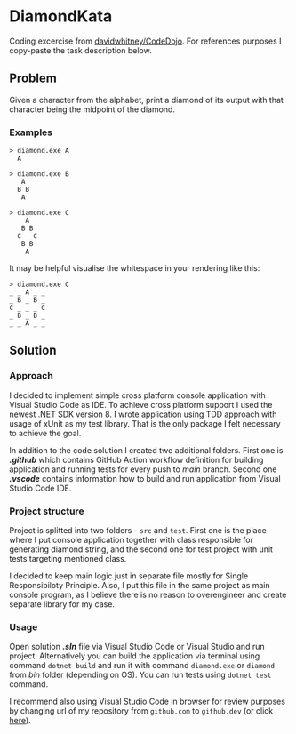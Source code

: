 # DiamondKata

Coding excercise from [davidwhitney/CodeDojo](https://github.com/davidwhitney/CodeDojos/tree/master/Diamond%20Kata). For references purposes I copy-paste the task description below.

## Problem
Given a character from the alphabet, print a diamond of its output with that character being the midpoint of the diamond.

### Examples

```
> diamond.exe A
  A
```

```
> diamond.exe B
   A
  B B
   A
```

```
> diamond.exe C
    A
   B B
  C   C
   B B
    A
```

It may be helpful visualise the whitespace in your rendering like this:

```
> diamond.exe C
_ _ A _ _
_ B _ B _
C _ _ _ C
_ B _ B _
_ _ A _ _
```

## Solution

### Approach

I decided to implement simple cross platform console application with Visual Studio Code as IDE. To achieve cross platform support I used the newest .NET SDK version 8. I wrote application using TDD approach with usage of xUnit as my test library. That is the only package I felt necessary to achieve the goal.

In addition to the code solution I created two additional folders. First one is ***.github*** which contains GitHub Action workflow definition for building application and running tests for every push to *main* branch. Second one ***.vscode*** contains information how to build and run application from Visual Studio Code IDE.

### Project structure

Project is splitted into two folders - `src` and `test`. First one is the place where I put console application together with class responsible for generating diamond string, and the second one for test project with unit tests targeting mentioned class.

I decided to keep main logic just in separate file mostly for Single Responsibiloty Principle. Also, I put this file in the same project as main console program, as I believe there is no reason to overengineer and create separate library for my case.

### Usage

Open solution ***.sln*** file via Visual Studio Code or Visual Studio and run project. Alternatively you can build the application via terminal using command `dotnet build` and run it with command `diamond.exe` or `diamond` from *bin* folder (depending on OS). You can run tests using `dotnet test` command.

I recommend also using Visual Studio Code in browser for review purposes by changing url of my repository from `github.com` to `github.dev` (or click [here](https://github.dev/Furrman/DiamondKata)).